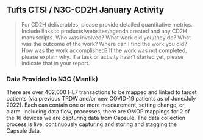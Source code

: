 ## Tufts CTSI / N3C-CD2H January Activity

> For CD2H deliverables, please provide detailed quantitative metrics.
> Include links to products/websites/agenda created and any CD2H manuscripts.
> Who was involved? What work did you/they do? What was the outcome of the work?
> Where can I find the work you did? How was the work accomplished?
> If the work was not completed, please explain why.
> If a task or activity hasn’t started yet, please indicate that in your report.

### Data Provided to N3C (Manlik)

There are over 402,000 HL7 transactions to be mapped and linked to target patients (via previous TRDW and/or new COVID-19 patients as of June/July 2022).
Each can contain one or more measurement, setting change, or alarm.
Including data flow, processes, there are OMOP mappings for 2 of the 16 devices we are capturing data from Capsule. 
The data collection process is live, continuously capturing and storing and stagging the Capsule data.
